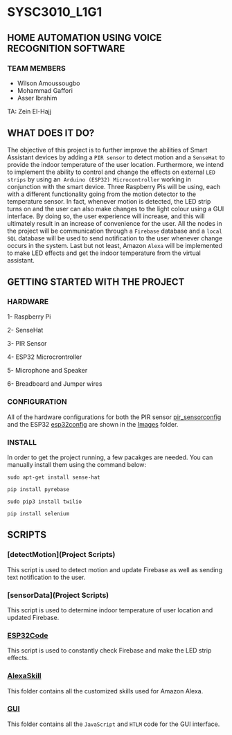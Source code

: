 # SYSC3010_L1G1

## HOME AUTOMATION USING VOICE RECOGNITION SOFTWARE

### TEAM MEMBERS
- Wilson Amoussougbo
- Mohammad Gaffori
- Asser Ibrahim

TA: Zein El-Hajj

## WHAT DOES IT DO?
The objective of this project is to further improve the abilities of Smart Assistant devices by adding a ```PIR sensor``` to detect motion and a ```SenseHat``` to provide the indoor temperature of the user location. Furthermore, we intend to implement the ability to control and change the effects on external ```LED strips``` by using an``` Arduino (ESP32) Microcontroller``` working in conjunction with the smart device. Three Raspberry Pis will be using, each with a different functionality going from the motion detector to the temperature sensor. In fact, whenever motion is detected, the LED strip turns on and the user can also make changes to the light colour using a GUI interface. By doing so, the user experience will increase, and this will ultimately result in an increase of convenience for the user. All the nodes in the project will be communication through a ```Firebase``` database and a ```local SQL``` database will be used to send notification to the user whenever change occurs in the system. Last but not least, Amazon ```Alexa``` will be implemented to make LED effects and get the indoor temperature from the virtual assistant.

## GETTING STARTED WITH THE PROJECT

### HARDWARE
1- Raspberry Pi

2- SenseHat

3- PIR Sensor

4- ESP32 Microcrontroller

5- Microphone and Speaker

6- Breadboard and Jumper wires

### CONFIGURATION
All of the hardware configurations for both the PIR sensor [pir_sensorconfig](Images) and the ESP32 [esp32config](Images) are shown in the [Images](Images) folder.

### INSTALL
In order to get the project running, a few pacakges are needed. You can manually install them  using the command below:
```
sudo apt-get install sense-hat
```
```
pip install pyrebase
```
```
sudo pip3 install twilio
```
```
pip install selenium
```

## SCRIPTS

### [detectMotion](Project Scripts)
This script is used to detect motion and update Firebase as well as sending text notification to the user.
### [sensorData](Project Scripts)
This script is used to determine indoor temperature of user location and updated Firebase.
### [ESP32Code](ESP32Code)
This script is used to constantly check Firebase and make the LED strip effects.
### [AlexaSkill](AlexaSkill)
This folder contains all the customized skills used for Amazon Alexa.
### [GUI](GUI)
This folder contains all the ```JavaScript``` and ```HTLM``` code for the GUI interface.
